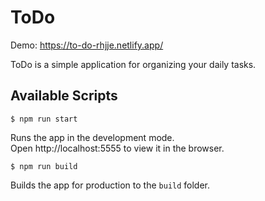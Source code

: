 # ToDo

Demo: https://to-do-rhjje.netlify.app/

ToDo is a simple application for organizing your daily tasks.

## Available Scripts

`$ npm run start`

Runs the app in the development mode.  
Open http://localhost:5555 to view it in the browser.

`$ npm run build`

Builds the app for production to the `build` folder.
